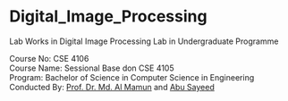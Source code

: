 # Digital_Image_Processing

Lab Works in Digital Image Processing Lab in Undergraduate Programme

<p>Course No: CSE 4106<br/>
Course Name: Sessional Base don CSE 4105<br/>
Program: Bachelor of Science in Computer Science in Engineering<br/>
Conducted By: <a href = "https://www.cse.ruet.ac.bd/dr.almamun">Prof. Dr. Md. Al Mamun</a> and <a  href = "https://www.cse.ruet.ac.bd/abusayeedcse"> Abu Sayeed</a> </p>
